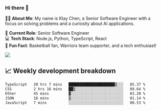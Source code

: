 ### Hi there 👋

👨‍💻 **About Me**: My name is Klay Chen, a Senior Software Engineer with a focus on solving problems and a curiosity about AI applications.

💼 **Current Role**: Senior Software Engineer  
💻 **Tech Stack**: Node.js, Python, TypeScript, React  
🏀 **Fun Fact**: Basketball fan, Warriors team supporter, and a tech enthusiast!

<img align="center" src="https://github-readme-stats.vercel.app/api?username=nameczz&show_icons=true&hide_title=true&theme=dracula" />

## 📈 Weekly development breakdown

<!--START_SECTION:waka-->

```txt
TypeScript   20 hrs 7 mins   █████████████████████▒░░░   85.37 %
CSS          2 hrs 16 mins   ██▒░░░░░░░░░░░░░░░░░░░░░░   09.64 %
Other        45 mins         ▓░░░░░░░░░░░░░░░░░░░░░░░░   03.20 %
JSON         16 mins         ▒░░░░░░░░░░░░░░░░░░░░░░░░   01.14 %
JavaScript   7 mins          ░░░░░░░░░░░░░░░░░░░░░░░░░   00.53 %
```

<!--END_SECTION:waka-->
